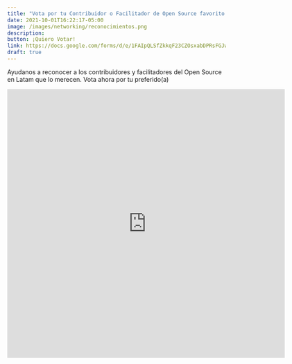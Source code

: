 ```yaml
---
title: "Vota por tu Contribuidor o Facilitador de Open Source favorito y reconoce su esfuerzo"
date: 2021-10-01T16:22:17-05:00
image: /images/networking/reconocimientos.png
description: 
button: ¡Quiero Votar!
link: https://docs.google.com/forms/d/e/1FAIpQLSfZkkqF23CZOsxabDPRsFGJw2Df5qjnpFIYJgF0LBjWxIa-Cw/viewform?embedded=true
draft: true
---
```


Ayudanos a reconocer a los contribuidores y facilitadores del Open Source en Latam que lo merecen. Vota ahora por tu preferido(a)


<center>
<iframe src="https://docs.google.com/forms/d/e/1FAIpQLSfZkkqF23CZOsxabDPRsFGJw2Df5qjnpFIYJgF0LBjWxIa-Cw/viewform?embedded=true" width="640" height="620" frameborder="0" marginheight="0" marginwidth="0">Cargando…</iframe>

</center>
